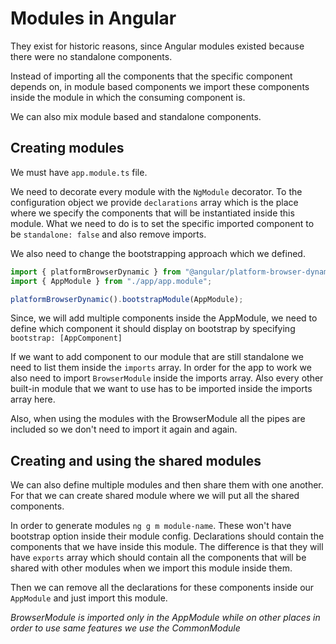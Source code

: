 # Modules in Angular

They exist for historic reasons, since Angular modules existed because there were no standalone components.

Instead of importing all the components that the specific component depends on, in module based components we import these components inside the module in which the consuming component is.

We can also mix module based and standalone components.

## Creating modules

We must have `app.module.ts` file.

We need to decorate every module with the `NgModule` decorator. To the configuration object we provide `declarations` array which is the place where we specify the components that will be instantiated inside this module.
What we need to do is to set the specific imported component to be `standalone: false` and also remove imports.

We also need to change the bootstrapping approach which we defined.

```typescript
import { platformBrowserDynamic } from "@angular/platform-browser-dynamic";
import { AppModule } from "./app/app.module";

platformBrowserDynamic().bootstrapModule(AppModule);
```

Since, we will add multiple components inside the AppModule, we need to define which component it should display on bootstrap by specifying `bootstrap: [AppComponent]`

If we want to add component to our module that are still standalone we need to list them inside the `imports` array. In order for the app to work we also need to import `BrowserModule` inside the imports array. Also every other built-in module that we want to use has to be imported inside the imports array here.

Also, when using the modules with the BrowserModule all the pipes are included so we don't need to import it again and again.

## Creating and using the shared modules

We can also define multiple modules and then share them with one another.
For that we can create shared module where we will put all the shared components.

In order to generate modules `ng g m module-name`. These won't have bootstrap option inside their module config.
Declarations should contain the components that we have inside this module.
The difference is that they will have `exports` array which should contain all the components that will be shared with other modules when we import this module inside them.

Then we can remove all the declarations for these components inside our `AppModule` and just import this module.

_BrowserModule is imported only in the AppModule while on other places in order to use same features we use the CommonModule_
